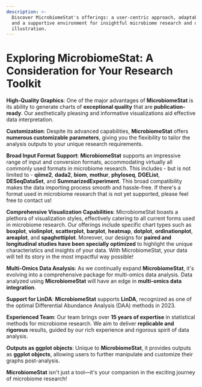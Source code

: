 ```yaml
---
description: >-
  Discover MicrobiomeStat's offerings: a user-centric approach, adaptability,
  and a supportive environment for insightful microbiome research and data
  illustration.
---
```


# Exploring MicrobiomeStat: A Consideration for Your Research Toolkit

**High-Quality Graphics**: One of the major advantages of **MicrobiomeStat** is its ability to generate charts of **exceptional quality** that are **publication-ready**. Our aesthetically pleasing and informative visualizations aid effective data interpretation.

**Customization**: Despite its advanced capabilities, **MicrobiomeStat** offers **numerous customizable parameters**, giving you the flexibility to tailor the analysis outputs to your unique research requirements.

**Broad Input Format Support**: **MicrobiomeStat** supports an impressive range of input and conversion formats, accommodating virtually all commonly used formats in microbiome research. This includes - but is not limited to - **qiime2**, **dada2**, **biom**, **mothur**, **phyloseq**, **DGEList**, **DESeqDataSet**, and **SummarizedExperiment**. This broad compatibility makes the data importing process smooth and hassle-free. If there's a format used in microbiome research that is not yet supported, please feel free to contact us!

**Comprehensive Visualization Capabilities**: MicrobiomeStat boasts a plethora of visualization styles, effectively catering to all current forms used in microbiome research. Our offerings include specific chart types such as **boxplot**, **violinplot**, **scatterplot**, **barplot**, **heatmap**, **dotplot**, **ordinationplot**, **areaplot**, and **spaghettiplot**. Moreover, our designs for **paired and longitudinal studies have been specially optimized** to highlight the unique characteristics and insights of your data. With MicrobiomeStat, your data will tell its story in the most impactful way possible!

**Multi-Omics Data Analysis**: As we continually expand **MicrobiomeStat**, it's evolving into a comprehensive package for multi-omics data analysis. Data analyzed using **MicrobiomeStat** will have an edge in **multi-omics data integration**.

**Support for LinDA**: **MicrobiomeStat** supports **LinDA**, recognized as one of the optimal Differential Abundance Analysis (DAA) methods in 2023.

**Experienced Team**: Our team brings over **15 years of expertise** in statistical methods for microbiome research. We aim to deliver **replicable and rigorous** results, guided by our rich experience and rigorous spirit of data analysis.

**Outputs as ggplot objects**: Unique to **MicrobiomeStat**, it provides outputs as **ggplot objects**, allowing users to further manipulate and customize their graphs post-analysis.

**MicrobiomeStat** isn't just a tool—it's your companion in the exciting journey of microbiome research!

<figure><img src="../.gitbook/assets/DALL·E 2023-10-07 17.57.44 - Illustration of a collaborative research environment. A male scientist with European descent and a female scientist with South Asian descent are discu.png" alt=""><figcaption></figcaption></figure>
